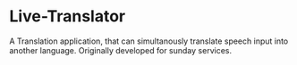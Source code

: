 # Live-Translator
A Translation application, that can simultanously translate speech input into another language. Originally developed for sunday services.
